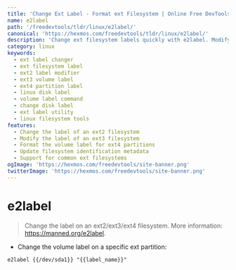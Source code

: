 ```yaml
---
title: 'Change Ext Label - Format ext Filesystem | Online Free DevTools by Hexmos'
name: e2label
path: '/freedevtools/tldr/linux/e2label/'
canonical: 'https://hexmos.com/freedevtools/tldr/linux/e2label/'
description: 'Change ext filesystem labels quickly with e2label. Modify ext2, ext3, and ext4 volume labels on Linux partitions. Free online tool, no registration required.'
category: linux
keywords:
  - ext label changer
  - ext filesystem label
  - ext2 label modifier
  - ext3 volume label
  - ext4 partition label
  - linux disk label
  - volume label command
  - change disk label
  - ext label utility
  - linux filesystem tools
features:
  - Change the label of an ext2 filesystem
  - Modify the label of an ext3 filesystem
  - Format the volume label for ext4 partitions
  - Update filesystem identification metadata
  - Support for common ext filesystems
ogImage: 'https://hexmos.com/freedevtools/site-banner.png'
twitterImage: 'https://hexmos.com/freedevtools/site-banner.png'
---
```


# e2label

> Change the label on an ext2/ext3/ext4 filesystem.
> More information: <https://manned.org/e2label>.

- Change the volume label on a specific ext partition:

`e2label {{/dev/sda1}} "{{label_name}}"`

